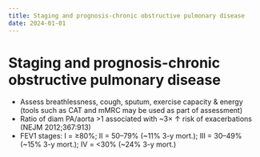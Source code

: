 ```yaml
---
title: Staging and prognosis-chronic obstructive pulmonary disease
date: 2024-01-01
---
```

# Staging and prognosis-chronic obstructive pulmonary disease

* Assess breathlessness, cough, sputum, exercise capacity & energy (tools such as CAT and mMRC may be used as part of assessment)
* Ratio of diam PA/aorta >1 associated with ~3× ↑ risk of exacerbations (NEJM 2012;367:913)
* FEV1 stages: I = ≥80%; II = 50–79% (~11% 3-y mort.); III = 30–49% (~15% 3-y mort.); IV = <30% (~24% 3-y mort.)

